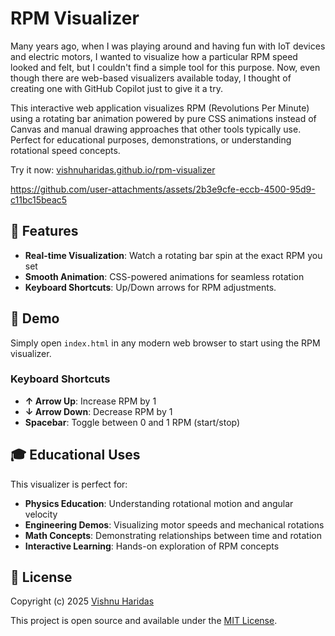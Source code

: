 # RPM Visualizer

Many years ago, when I was playing around and having fun with IoT devices and electric motors, I wanted to visualize how a particular RPM speed looked and felt, but I couldn't find a simple tool for this purpose. Now, even though there are web-based visualizers available today, I thought of creating one with GitHub Copilot just to give it a try. 

This interactive web application visualizes RPM (Revolutions Per Minute) using a rotating bar animation powered by pure CSS animations instead of Canvas and manual drawing approaches that other tools typically use. Perfect for educational purposes, demonstrations, or understanding rotational speed concepts.

Try it now: [vishnuharidas.github.io/rpm-visualizer](https://vishnuharidas.github.io/rpm-visualizer/)

https://github.com/user-attachments/assets/2b3e9cfe-eccb-4500-95d9-c11bc15beac5

## 🎯 Features

- **Real-time Visualization**: Watch a rotating bar spin at the exact RPM you set
- **Smooth Animation**: CSS-powered animations for seamless rotation
- **Keyboard Shortcuts**: Up/Down arrows for RPM adjustments.

## 🚀 Demo

Simply open `index.html` in any modern web browser to start using the RPM visualizer.

### Keyboard Shortcuts
- **↑ Arrow Up**: Increase RPM by 1
- **↓ Arrow Down**: Decrease RPM by 1
- **Spacebar**: Toggle between 0 and 1 RPM (start/stop)

## 🎓 Educational Uses

This visualizer is perfect for:
- **Physics Education**: Understanding rotational motion and angular velocity
- **Engineering Demos**: Visualizing motor speeds and mechanical rotations
- **Math Concepts**: Demonstrating relationships between time and rotation
- **Interactive Learning**: Hands-on exploration of RPM concepts

## 📝 License

Copyright (c) 2025 [Vishnu Haridas](https://iamvishnu.com/)

This project is open source and available under the [MIT License](LICENSE.txt).

